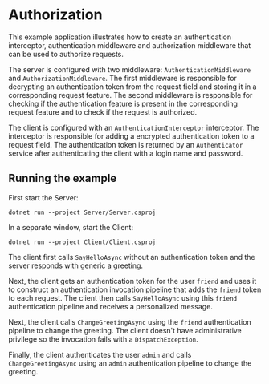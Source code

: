 # Authorization

This example application illustrates how to create an authentication interceptor, authentication middleware and
authorization middleware that can be used to authorize requests.

The server is configured with two middleware: `AuthenticationMiddleware` and `AuthorizationMiddleware`. The first
middleware is responsible for decrypting an authentication token from the request field and storing it in a
corresponding request feature. The second middleware is responsible for checking if the authentication feature is
present in the corresponding request feature and to check if the request is authorized.

The client is configured with an `AuthenticationInterceptor` interceptor. The interceptor is responsible for adding a
encrypted authentication token to a request field. The authentication token is returned by an `Authenticator` service after
authenticating the client with a login name and password.

## Running the example

First start the Server:

```shell
dotnet run --project Server/Server.csproj
```

In a separate window, start the Client:

```shell
dotnet run --project Client/Client.csproj
```

The client first calls `SayHelloAsync` without an authentication token and the server responds with generic a greeting.

Next, the client gets an authentication token for the user `friend` and uses it to construct an authentication
invocation pipeline that adds the `friend` token to each request. The client then calls `SayHelloAsync` using this
`friend` authentication pipeline and receives a personalized message.

Next, the client calls `ChangeGreetingAsync` using the `friend` authentication pipeline to change the greeting. The client doesn't have administrative privilege so the invocation fails with a `DispatchException`.

Finally, the client authenticates the user `admin` and calls `ChangeGreetingAsync` using an `admin` authentication
pipeline to change the greeting.
